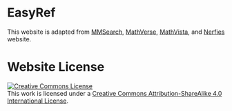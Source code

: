 # EasyRef

This website is adapted from [MMSearch](https://github.com/CaraJ7/MMSearch), [MathVerse](https://mathverse-cuhk.github.io/), [MathVista](https://mathvista.github.io/), and [Nerfies](https://nerfies.github.io) website.

# Website License
<a rel="license" href="http://creativecommons.org/licenses/by-sa/4.0/"><img alt="Creative Commons License" style="border-width:0" src="https://i.creativecommons.org/l/by-sa/4.0/88x31.png" /></a><br />This work is licensed under a <a rel="license" href="http://creativecommons.org/licenses/by-sa/4.0/">Creative Commons Attribution-ShareAlike 4.0 International License</a>.
